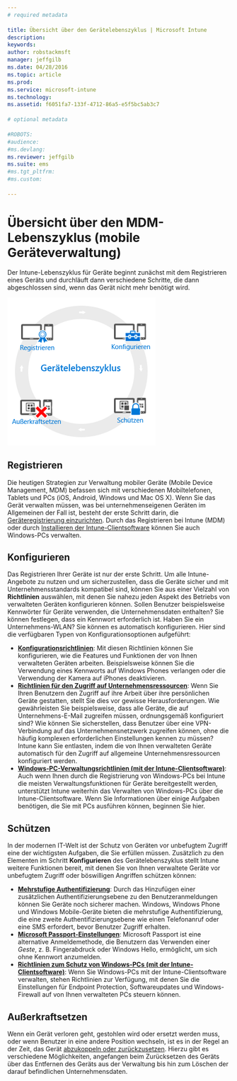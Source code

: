 ```yaml
---
# required metadata

title: Übersicht über den Gerätelebenszyklus | Microsoft Intune
description:
keywords:
author: robstackmsft
manager: jeffgilb
ms.date: 04/28/2016
ms.topic: article
ms.prod:
ms.service: microsoft-intune
ms.technology:
ms.assetid: f6051fa7-133f-4712-86a5-e5f5bc5ab3c7

# optional metadata

#ROBOTS:
#audience:
#ms.devlang:
ms.reviewer: jeffgilb
ms.suite: ems
#ms.tgt_pltfrm:
#ms.custom:

---
```


# Übersicht über den MDM-Lebenszyklus (mobile Geräteverwaltung)

Der Intune-Lebenszyklus für Geräte beginnt zunächst mit dem Registrieren eines Geräts und durchläuft dann verschiedene Schritte, die dann abgeschlossen sind, wenn das Gerät nicht mehr benötigt wird.

![Der Gerätelebenszyklus](./media/device-lifecycle.png "the Intune device lifecycle")

## Registrieren
Die heutigen Strategien zur Verwaltung mobiler Geräte (Mobile Device Management, MDM) befassen sich mit verschiedenen Mobiltelefonen, Tablets und PCs (iOS, Android, Windows und Mac OS X). Wenn Sie das Gerät verwalten müssen, was bei unternehmenseigenen Geräten im Allgemeinen der Fall ist, besteht der erste Schritt darin, die [Geräteregistrierung einzurichten](enroll-devices-in-microsoft-intune.md). Durch das Registrieren bei Intune (MDM) oder durch [Installieren der Intune-Clientsoftware](manage-windows-pcs-with-microsoft-intune.md) können Sie auch Windows-PCs verwalten.

## Konfigurieren
Das Registrieren Ihrer Geräte ist nur der erste Schritt. Um alle Intune-Angebote zu nutzen und um sicherzustellen, dass die Geräte sicher und mit Unternehmensstandards kompatibel sind, können Sie aus einer Vielzahl von **Richtlinien** auswählen, mit denen Sie nahezu jeden Aspekt des Betriebs von verwalteten Geräten konfigurieren können. Sollen Benutzer beispielsweise Kennwörter für Geräte verwenden, die Unternehmensdaten enthalten? Sie können festlegen, dass ein Kennwort erforderlich ist. Haben Sie ein Unternehmens-WLAN? Sie können es automatisch konfigurieren. Hier sind die verfügbaren Typen von Konfigurationsoptionen aufgeführt:

- [**Konfigurationsrichtlinien**](manage-settings-and-features-on-your-devices-with-microsoft-intune-policies.md): Mit diesen Richtlinien können Sie konfigurieren, wie die Features und Funktionen der von Ihnen verwalteten Geräten arbeiten. Beispielsweise können Sie die Verwendung eines Kennworts auf Windows Phones verlangen oder die Verwendung der Kamera auf iPhones deaktivieren.
- [**Richtlinien für den Zugriff auf Unternehmensressourcen**](enable-access-to-company-resources-with-microsoft-intune.md): Wenn Sie Ihren Benutzern den Zugriff auf ihre Arbeit über ihre persönlichen Geräte gestatten, stellt Sie dies vor gewisse Herausforderungen. Wie gewährleisten Sie beispielsweise, dass alle Geräte, die auf Unternehmens-E-Mail zugreifen müssen, ordnungsgemäß konfiguriert sind? Wie können Sie sicherstellen, dass Benutzer über eine VPN-Verbindung auf das Unternehmensnetzwerk zugreifen können, ohne die häufig komplexen erforderlichen Einstellungen kennen zu müssen? Intune kann Sie entlasten, indem die von Ihnen verwalteten Geräte automatisch für den Zugriff auf allgemeine Unternehmensressourcen konfiguriert werden.
- [**Windows-PC-Verwaltungsrichtlinien (mit der Intune-Clientsoftware)**](common-windows-pc-management-tasks-with-the-microsoft-intune-computer-client.md): Auch wenn Ihnen durch die Registrierung von Windows-PCs bei Intune die meisten Verwaltungsfunktionen für Geräte bereitgestellt werden, unterstützt Intune weiterhin das Verwalten von Windows-PCs über die Intune-Clientsoftware. Wenn Sie Informationen über einige Aufgaben benötigen, die Sie mit PCs ausführen können, beginnen Sie hier.

## Schützen
In der modernen IT-Welt ist der Schutz von Geräten vor unbefugtem Zugriff eine der wichtigsten Aufgaben, die Sie erfüllen müssen. Zusätzlich zu den Elementen im Schritt **Konfigurieren** des Gerätelebenszyklus stellt Intune weitere Funktionen bereit, mit denen Sie von Ihnen verwaltete Geräte vor unbefugtem Zugriff oder böswilligen Angriffen schützen können:
- [**Mehrstufige Authentifizierung**](protect-windows-devices-with-multi-factor-authentication.md): Durch das Hinzufügen einer zusätzlichen Authentifizierungsebene zu den Benutzeranmeldungen können Sie Geräte noch sicherer machen. Windows, Windows Phone und Windows Mobile-Geräte bieten die mehrstufige Authentifizierung, die eine zweite Authentifizierungsebene wie einen Telefonanruf oder eine SMS erfordert, bevor Benutzer Zugriff erhalten.
- [**Microsoft Passport-Einstellungen**](control-microsoft-passport-settings-on-devices-with-microsoft-intune.md): Microsoft Passport ist eine alternative Anmeldemethode, die Benutzern das Verwenden einer *Geste*, z. B. Fingerabdruck oder Windows Hello, ermöglicht, um sich ohne Kennwort anzumelden.
- [**Richtlinien zum Schutz von Windows-PCs (mit der Intune-Clientsoftware)**](policies-to-protect-windows-pcs-in-microsoft-intune.md): Wenn Sie Windows-PCs mit der Intune-Clientsoftware verwalten, stehen Richtlinien zur Verfügung, mit denen Sie die Einstellungen für Endpoint Protection, Softwareupdates und Windows-Firewall auf von Ihnen verwalteten PCs steuern können.

## Außerkraftsetzen
Wenn ein Gerät verloren geht, gestohlen wird oder ersetzt werden muss, oder wenn Benutzer in eine andere Position wechseln, ist es in der Regel an der Zeit, das Gerät [abzukoppeln oder zurückzusetzen](use-remote-wipe-to-help-protect-data-using-microsoft-intune.md). Hierzu gibt es verschiedene Möglichkeiten, angefangen beim Zurücksetzen des Geräts über das Entfernen des Geräts aus der Verwaltung bis hin zum Löschen der darauf befindlichen Unternehmensdaten.


<!--HONumber=May16_HO2-->


